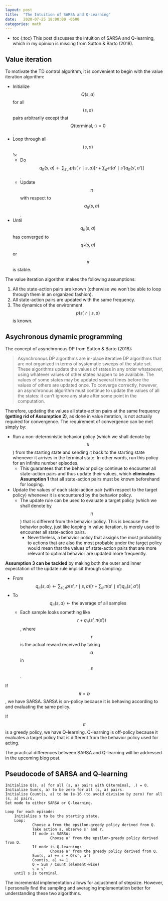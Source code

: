 ```yaml
---
layout: post
title:  "The Intuition of SARSA and Q-Learning"
date:   2020-07-25 18:00:00 -0500
categories: math
---
```


<script src="https://cdn.mathjax.org/mathjax/latest/MathJax.js?config=TeX-AMS-MML_HTMLorMML" type="text/javascript"></script>

- toc
{:toc}
This post discusses the intuition of SARSA and Q-learning, which in my opinion is missing from Sutton & Barto (2018).

## Value iteration

To motivate the TD control algorithm, it is convenient to begin with the value iteration algorithm:

- Initialize $$Q(s, a)$$ for all $$(s, a)$$ pairs arbitrarily except that $$Q(\text{terminal}, \cdot) = 0$$.
- Loop through all $$(s, a)$$’s:
    - Do $$q_{\pi}(s, a) \leftarrow \sum_{s’, r} p(s’, r \mid s, a) \left[ r + \sum_{a'} \pi(a' \mid s’) q_{\pi}(s’, a’) \right]$$.
    - Update $$\pi$$ with respect to $$q_{\pi}(s, a)$$.
- Until $$q_{\pi}(s, a)$$ has converged to $$q_{\ast}(s, a)$$ or $$\pi$$ is stable.

The value iteration algorithm makes the following assumptions:

1. All the state-action pairs are known (otherwise we won’t be able to loop through them in an organized fashion). 
2. All state-action pairs are updated with the same frequency.
3. The dynamics of the environment $$p(s’, r \mid s, a)$$ is known.

## Asychronous dynamic programming

The concept of asynchronous DP from Sutton & Barto (2018):

> Asynchronous DP algorithms are in-place iterative DP algorithms that are not organized in terms of systematic sweeps of the state set. These algorithms update the values of states in any order whatsoever, using whatever values of other states happen to be available. The values of some states may be updated several times before the values of others are updated once. To converge correctly, however, an asynchronous algorithm must continue to update the values of all the states: it can’t ignore any state after some point in the computation. 

Therefore, updating the values all state-action pairs at the same frequency **(getting rid of Assumption 2)**, as done in value iteration, is not actually required for convergence. The requirement of convergence can be met simply by:

- Run a non-deterministic behavior policy (which we shall denote by $$b$$) from the starting state and sending it back to the starting state whenever it arrives in the terminal state. In other words, run this policy for an infinite number episodes. 
    - This guarantees that the behavior policy continue to encounter all state-action pairs and thus update their values, which **eliminates Assumption 1** that all state-action pairs must be known beforehand for looping.
- Update the values of each state-action pair (with respect to the target policy) whenever it is encountered by the behavior policy. 
    - The update rule can be used to evaluate a target policy (which we shall denote by $$\pi$$) that is different from the behavior policy. This is because the behavior policy, just like looping in value iteration, is merely used to encounter all state-action pairs.
        - Nevertheless, a behavior policy that assigns the most probability to actions that are also the most probable under the target policy would mean that the values of state-action pairs that are more relevant to optimal behavior are updated more frequently.

**Assumption 3 can be tackled** by making both the outer and inner expectation of the update rule implicit through sampling:

- From $$q_{\pi}(s, a) \leftarrow \sum_{s’, r} p(s’, r \mid s, a) \left[ r + \sum_{a'} \pi(a' \mid s’) q_{\pi}(s’, a’) \right]$$
- To $$q_{\pi}(s, a) \leftarrow \text{the average of all samples}$$ 
    - Each sample looks something like $$r + q_{\pi}(s’, \pi(s'))$$, where $$r$$ is the actual reward received by taking $$a$$ in $$s$$.

If $$\pi=b$$, we have SARSA. SARSA is on-policy because it is behaving according to and evaluating the same policy.

If $$\pi$$ is a greedy policy, we have Q-learning. Q-learning is off-policy because it evaluates a target policy that is different from the behavior policy used for acting.

The practical differences between SARSA and Q-learning will be addressed in the upcoming blog post.

## Pseudocode of SARSA and Q-learning

```
Initialize Q(s, a) for all (s, a) pairs with Q(terminal, .) = 0.
Initialize Sum(s, a) to be zero for all (s, a) pairs.
Initialize Count(s, a) to be 1e-16 (to avoid division by zero) for all (s, a) pairs.
Set mode to either SARSA or Q-learning.

Loop for each episode:
    Initialize s to be the starting state.
    Loop:
    		Choose a from the epsilon-greedy policy derived from Q.
    		Take action a, observe s' and r.
    		If mode is SARSA:
    				Choose a' from the epsilon-greedy policy derived from Q.
    		If mode is Q-learning:
    				Choose a' from the greedy policy derived from Q.
    		Sum(s, a) += r + Q(s', a')
    		Count(s, a) += 1
    		Q = Sum / Count (element-wise)
    		s = s'
    until s is terminal.
```
The incremental implementation allows for adjustment of stepsize. However, I personally find the sampling and averaging implementation better for understanding these two algorithms.